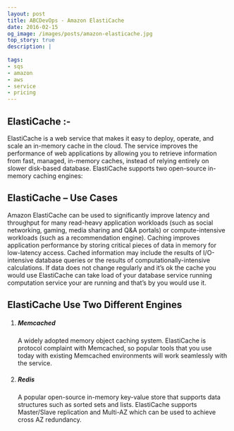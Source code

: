 ```yaml
---
layout: post
title: ABCDevOps - Amazon ElastiCache
date: 2016-02-15
og_image: /images/posts/amazon-elasticache.jpg
top_story: true
description: |
  
tags:
- sqs
- amazon
- aws
- service
- pricing
---
```


## ElastiCache :- 

ElastiCache is a web service that makes it easy to deploy, operate, and scale an in-memory cache in the cloud. The service improves the performance  of web applications by allowing you to retrieve information from fast, managed, in-memory caches, instead of relying entirely on slower disk-based database. ElastiCache supports two open-source in-memory caching engines:

## ElastiCache – Use Cases

Amazon ElastiCache can be used to significantly improve latency and throughput for many read-heavy application workloads (such as social networking, gaming, media sharing and Q&A portals) or compute-intensive workloads (such as a recommendation engine). Caching improves application performance by storing critical pieces of data in memory for low-latency access. Cached information may include the results of I/O-intensive database queries or the results of computationally-intensive calculations. If data does not change regularly and it’s ok the cache you would use ElastiCache can take load of your database service running computation service your are running and that’s by you would use it.

ElastiCache Use Two Different Engines
---

1. ##### Memcached

    <span>A widely adopted memory object caching system. ElastiCache is protocol complaint with Memcached, so popular tools that you use today with existing Memcached environments will work seamlessly with the service.
    </span>

2. ##### Redis

    <span>A popular open-source in-memory key-value store that supports data structures such as sorted sets and lists. ElastiCache supports Master/Slave replication and Multi-AZ which can be used to achieve cross AZ redundancy.
    </span>    
